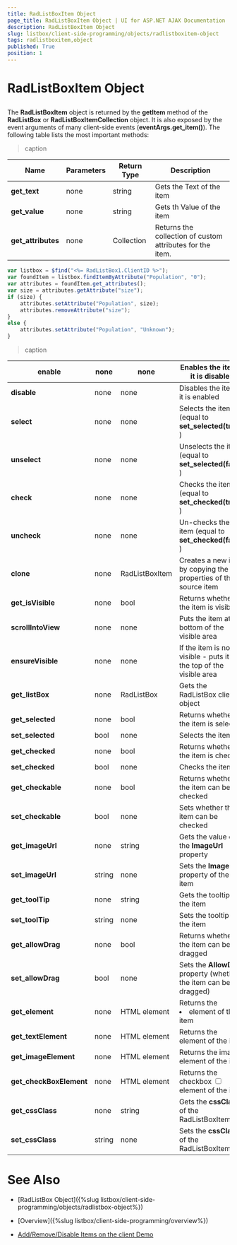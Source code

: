 ```yaml
---
title: RadListBoxItem Object
page_title: RadListBoxItem Object | UI for ASP.NET AJAX Documentation
description: RadListBoxItem Object
slug: listbox/client-side-programming/objects/radlistboxitem-object
tags: radlistboxitem,object
published: True
position: 1
---
```


# RadListBoxItem Object

## 

The **RadListBoxItem** object is returned by the **getItem** method of the **RadListBox** or **RadListBoxItemCollection** object. It is also exposed by the event arguments of many client-side events (**eventArgs.get_item()**). The following table lists the most important methods:


>caption   

| Name | Parameters | Return Type | Description |
| ------ | ------ | ------ | ------ |
| **get_text** |none|string|Gets the Text of the item|
| **get_value** |none|string|Gets th Value of the item|
| **get_attributes** |none|Collection|Returns the collection of custom attributes for the item.|

````JavaScript	
var listbox = $find("<%= RadListBox1.ClientID %>");
var foundItem = listbox.findItemByAttribute("Population", "0");
var attributes = foundItem.get_attributes();
var size = attributes.getAttribute("size");
if (size) {
	attributes.setAttribute("Population", size);
	attributes.removeAttribute("size");
}
else {
	attributes.setAttribute("Population", "Unknown");
}
````

>caption  

|  **enable**  | none | none | Enables the item if it is disabled |
| ------ | ------ | ------ | ------ |
| **disable** |none|none|Disables the item if it is enabled|
| **select** |none|none|Selects the item (equal to **set_selected(true)** )|
| **unselect** |none|none|Unselects the item (equal to **set_selected(false)** )|
| **check** |none|none|Checks the item (equal to **set_checked(true)** )|
| **uncheck** |none|none|Un-checks the item (equal to **set_checked(false)** )|
| **clone** |none|RadListBoxItem|Creates a new item by copying the properties of the source item|
| **get_isVisible** |none|bool|Returns whether the item is visible|
| **scrollIntoView** |none|none|Puts the item at the bottom of the visible area|
| **ensureVisible** |none|none|If the item is not visible - puts it at the top of the visible area|
| **get_listBox** |none|RadListBox|Gets the RadListBox client-object|
| **get_selected** |none|bool|Returns whether the item is selected|
| **set_selected** |bool|none|Selects the item|
| **get_checked** |none|bool|Returns whether the item is checked|
| **set_checked** |bool|none|Checks the item|
| **get_checkable** |none|bool|Returns whether the item can be checked|
| **set_checkable** |bool|none|Sets whether the item can be checked|
| **get_imageUrl** |none|string|Gets the value of the **ImageUrl** property|
| **set_imageUrl** |string|none|Sets the **ImageUrl** property of the item|
| **get_toolTip** |none|string|Gets the tooltip of the item|
| **set_toolTip** |string|none|Sets the tooltip of the item|
| **get_allowDrag** |none|bool|Returns whether the item can be dragged|
| **set_allowDrag** |bool|none|Sets the **AllowDrag** property (whether the item can be dragged)|
| **get_element** |none|HTML element|Returns the <LI> element of the item|
| **get_textElement** |none|HTML element|Returns the <SPAN> element of the item|
| **get_imageElement** |none|HTML element|Returns the image <IMG> element of the item|
| **get_checkBoxElement** |none|HTML element|Returns the checkbox <input type=checkbox> element of the item|
| **get_cssClass** |none|string|Gets the **cssClass** of the RadListBoxItem.|
| **set_cssClass** |string|none|Sets the **cssClass** of the RadListBoxItem.|

# See Also

 * [RadListBox Object]({%slug listbox/client-side-programming/objects/radlistbox-object%})

 * [Overview]({%slug listbox/client-side-programming/overview%})

 * [Add/Remove/Disable Items on the client Demo](http://demos.telerik.com/aspnet-ajax/listbox/examples/clientside/addremovedisable/defaultcs.aspx)
